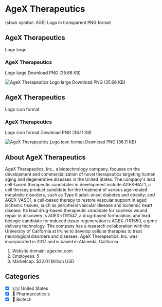 # AgeX Therapeutics
 (stock symbol: AGE) Logo in transparent PNG format

## AgeX Therapeutics
 Logo large

### AgeX Therapeutics
 Logo large Download PNG (35.66 KB)

![AgeX Therapeutics
 Logo large Download PNG (35.66 KB)](/img/orig/AGE_BIG-d80a8974.png)

## AgeX Therapeutics
 Logo icon format

### AgeX Therapeutics
 Logo icon format Download PNG (36.11 KB)

![AgeX Therapeutics
 Logo icon format Download PNG (36.11 KB)](/img/orig/AGE-9934747d.png)

## About AgeX Therapeutics


AgeX Therapeutics, Inc., a biotechnology company, focuses on the development and commercialization of novel therapeutics targeting human aging and degenerative diseases in the United States. The company's lead cell-based therapeutic candidates in development include AGEX-BAT1, a cell therapy product candidate for the treatment of various age-related metabolic disorders, such as Type II adult-onset diabetes and obesity; and AGEX-VASC1, a cell-based therapy to restore vascular support in aged ischemic tissues, such as peripheral vascular disease and ischemic heart disease. Its lead drug-based therapeutic candidate for scarless wound repair in discovery is AGEX-iTR1547, a drug-based formulation; and lead biologic candidate for induced tissue regeneration is AGEX-iTR1550, a gene delivery technology. The company has a research collaboration with the University of California at Irvine to develop cellular therapies to treat neurological disorders and diseases. AgeX Therapeutics, Inc. was incorporated in 2017 and is based in Alameda, California.

1. Website domain: agexinc.com
2. Employees: 5
3. Marketcap: $22.01 Million USD


## Categories
- [x] 🇺🇸 United States
- [x] 💊 Pharmaceuticals
- [x] 🧬 Biotech
